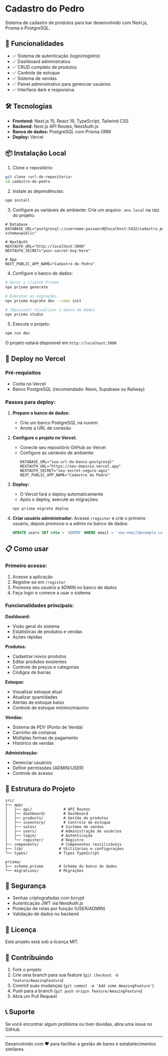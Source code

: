 # Cadastro do Pedro

Sistema de cadastro de produtos para bar desenvolvido com Next.js, Prisma e PostgreSQL.

## 🚀 Funcionalidades

- ✅ Sistema de autenticação (login/registro)
- ✅ Dashboard administrativo
- ✅ CRUD completo de produtos
- ✅ Controle de estoque
- ✅ Sistema de vendas
- ✅ Painel administrativo para gerenciar usuários
- ✅ Interface dark e responsiva

## 🛠️ Tecnologias

- **Frontend:** Next.js 15, React 19, TypeScript, Tailwind CSS
- **Backend:** Next.js API Routes, NextAuth.js
- **Banco de dados:** PostgreSQL com Prisma ORM
- **Deploy:** Vercel

## 📦 Instalação Local

1. Clone o repositório:
```bash
git clone <url-do-repositorio>
cd cadastro-do-pedro
```

2. Instale as dependências:
```bash
npm install
```

3. Configure as variáveis de ambiente:
Crie um arquivo `.env.local` na raiz do projeto:
```env
# Database
DATABASE_URL="postgresql://username:password@localhost:5432/cadastro_pedro?schema=public"

# NextAuth
NEXTAUTH_URL="http://localhost:3000"
NEXTAUTH_SECRET="your-secret-key-here"

# App
NEXT_PUBLIC_APP_NAME="Cadastro do Pedro"
```

4. Configure o banco de dados:
```bash
# Gerar o cliente Prisma
npx prisma generate

# Executar as migrações
npx prisma migrate dev --name init

# (Opcional) Visualizar o banco de dados
npx prisma studio
```

5. Execute o projeto:
```bash
npm run dev
```

O projeto estará disponível em `http://localhost:3000`

## 🚀 Deploy no Vercel

### Pré-requisitos
- Conta no Vercel
- Banco PostgreSQL (recomendado: Neon, Supabase ou Railway)

### Passos para deploy:

1. **Prepare o banco de dados:**
   - Crie um banco PostgreSQL na nuvem
   - Anote a URL de conexão

2. **Configure o projeto no Vercel:**
   - Conecte seu repositório GitHub ao Vercel
   - Configure as variáveis de ambiente:
     ```env
     DATABASE_URL="sua-url-do-banco-postgresql"
     NEXTAUTH_URL="https://seu-dominio.vercel.app"
     NEXTAUTH_SECRET="seu-secret-seguro-aqui"
     NEXT_PUBLIC_APP_NAME="Cadastro do Pedro"
     ```

3. **Deploy:**
   - O Vercel fará o deploy automaticamente
   - Após o deploy, execute as migrações:
   ```bash
   npx prisma migrate deploy
   ```

4. **Criar usuário administrador:**
   Acesse `/register` e crie o primeiro usuário, depois promova-o a admin no banco de dados:
   ```sql
   UPDATE users SET role = 'ADMIN' WHERE email = 'seu-email@exemplo.com';
   ```

## 📋 Como usar

### Primeiro acesso:
1. Acesse a aplicação
2. Registre-se em `/register`
3. Promova seu usuário a ADMIN no banco de dados
4. Faça login e comece a usar o sistema

### Funcionalidades principais:

**Dashboard:**
- Visão geral do sistema
- Estatísticas de produtos e vendas
- Ações rápidas

**Produtos:**
- Cadastrar novos produtos
- Editar produtos existentes
- Controle de preços e categorias
- Códigos de barras

**Estoque:**
- Visualizar estoque atual
- Atualizar quantidades
- Alertas de estoque baixo
- Controle de estoque mínimo/máximo

**Vendas:**
- Sistema de PDV (Ponto de Venda)
- Carrinho de compras
- Múltiplas formas de pagamento
- Histórico de vendas

**Administração:**
- Gerenciar usuários
- Definir permissões (ADMIN/USER)
- Controle de acesso

## 🔧 Estrutura do Projeto

```
src/
├── app/
│   ├── api/              # API Routes
│   ├── dashboard/        # Dashboard
│   ├── products/         # Gestão de produtos
│   ├── inventory/        # Controle de estoque
│   ├── sales/           # Sistema de vendas
│   ├── users/           # Administração de usuários
│   ├── login/           # Autenticação
│   └── register/        # Registro
├── components/          # Componentes reutilizáveis
├── lib/                # Utilitários e configurações
└── types/              # Tipos TypeScript

prisma/
├── schema.prisma       # Schema do banco de dados
└── migrations/         # Migrações

```

## 🔐 Segurança

- Senhas criptografadas com bcrypt
- Autenticação JWT via NextAuth.js
- Proteção de rotas por função (USER/ADMIN)
- Validação de dados no backend

## 📝 Licença

Este projeto está sob a licença MIT.

## 🤝 Contribuindo

1. Fork o projeto
2. Crie uma branch para sua feature (`git checkout -b feature/AmazingFeature`)
3. Commit suas mudanças (`git commit -m 'Add some AmazingFeature'`)
4. Push para a branch (`git push origin feature/AmazingFeature`)
5. Abra um Pull Request

## 📞 Suporte

Se você encontrar algum problema ou tiver dúvidas, abra uma issue no GitHub.

---

Desenvolvido com ❤️ para facilitar a gestão de bares e estabelecimentos similares.